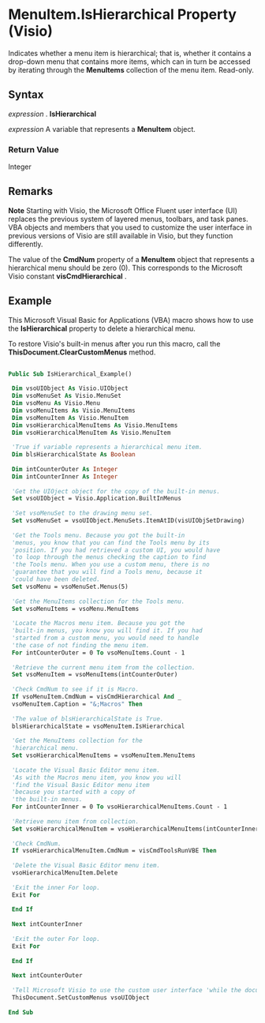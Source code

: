 
# MenuItem.IsHierarchical Property (Visio)

Indicates whether a menu item is hierarchical; that is, whether it contains a drop-down menu that contains more items, which can in turn be accessed by iterating through the  **MenuItems** collection of the menu item. Read-only.


## Syntax

 _expression_ . **IsHierarchical**

 _expression_ A variable that represents a **MenuItem** object.


### Return Value

Integer


## Remarks


 **Note**  Starting with Visio, the Microsoft Office Fluent user interface (UI) replaces the previous system of layered menus, toolbars, and task panes. VBA objects and members that you used to customize the user interface in previous versions of Visio are still available in Visio, but they function differently.

The value of the  **CmdNum** property of a **MenuItem** object that represents a hierarchical menu should be zero (0). This corresponds to the Microsoft Visio constant **visCmdHierarchical** .


## Example

This Microsoft Visual Basic for Applications (VBA) macro shows how to use the  **IsHierarchical** property to delete a hierarchical menu.

To restore Visio's built-in menus after you run this macro, call the  **ThisDocument.ClearCustomMenus** method.




```vb
 
Public Sub IsHierarchical_Example() 
 
 Dim vsoUIObject As Visio.UIObject 
 Dim vsoMenuSet As Visio.MenuSet 
 Dim vsoMenu As Visio.Menu 
 Dim vsoMenuItems As Visio.MenuItems 
 Dim vsoMenuItem As Visio.MenuItem 
 Dim vsoHierarchicalMenuItems As Visio.MenuItems 
 Dim vsoHierarchicalMenuItem As Visio.MenuItem 
 
 'True if variable represents a hierarchical menu item. 
 Dim blsHierarchicalState As Boolean 
 
 Dim intCounterOuter As Integer 
 Dim intCounterInner As Integer 
 
 'Get the UIOject object for the copy of the built-in menus. 
 Set vsoUIObject = Visio.Application.BuiltInMenus 
 
 'Set vsoMenuSet to the drawing menu set. 
 Set vsoMenuSet = vsoUIObject.MenuSets.ItemAtID(visUIObjSetDrawing) 
 
 'Get the Tools menu. Because you got the built-in 
 'menus, you know that you can find the Tools menu by its 
 'position. If you had retrieved a custom UI, you would have 
 'to loop through the menus checking the caption to find 
 'the Tools menu. When you use a custom menu, there is no 
 'guarantee that you will find a Tools menu, because it 
 'could have been deleted. 
 Set vsoMenu = vsoMenuSet.Menus(5) 
 
 'Get the MenuItems collection for the Tools menu. 
 Set vsoMenuItems = vsoMenu.MenuItems 
 
 'Locate the Macros menu item. Because you got the 
 'built-in menus, you know you will find it. If you had 
 'started from a custom menu, you would need to handle 
 'the case of not finding the menu item. 
 For intCounterOuter = 0 To vsoMenuItems.Count - 1 
 
 'Retrieve the current menu item from the collection. 
 Set vsoMenuItem = vsoMenuItems(intCounterOuter) 
 
 'Check CmdNum to see if it is Macro. 
 If vsoMenuItem.CmdNum = visCmdHierarchical And _ 
 vsoMenuItem.Caption = "&;Macros" Then 
 
 'The value of blsHierarchicalState is True. 
 blsHierarchicalState = vsoMenuItem.IsHierarchical 
 
 'Get the MenuItems collection for the 
 'hierarchical menu. 
 Set vsoHierarchicalMenuItems = vsoMenuItem.MenuItems 
 
 'Locate the Visual Basic Editor menu item. 
 'As with the Macros menu item, you know you will 
 'find the Visual Basic Editor menu item 
 'because you started with a copy of 
 'the built-in menus. 
 For intCounterInner = 0 To vsoHierarchicalMenuItems.Count - 1 
 
 'Retrieve menu item from collection. 
 Set vsoHierarchicalMenuItem = vsoHierarchicalMenuItems(intCounterInner) 
 
 'Check CmdNum. 
 If vsoHierarchicalMenuItem.CmdNum = visCmdToolsRunVBE Then 
 
 'Delete the Visual Basic Editor menu item. 
 vsoHierarchicalMenuItem.Delete 
 
 'Exit the inner For loop. 
 Exit For 
 
 End If 
 
 Next intCounterInner 
 
 'Exit the outer For loop. 
 Exit For 
 
 End If 
 
 Next intCounterOuter 
 
 'Tell Microsoft Visio to use the custom user interface 'while the document is active. 
 ThisDocument.SetCustomMenus vsoUIObject 
 
End Sub
```

